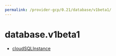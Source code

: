 ```yaml
---
permalink: /provider-gcp/0.21/database/v1beta1/
---
```


# database.v1beta1



* [cloudSQLInstance](cloudSQLInstance.md)